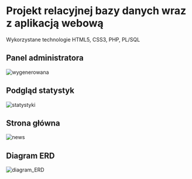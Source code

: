# Projekt relacyjnej bazy danych wraz z aplikacją webową
Wykorzystane technologie HTML5, CSS3, PHP, PL/SQL
## Panel administratora
![wygenerowana](https://user-images.githubusercontent.com/50246759/175780162-cc5039ea-77ba-40b5-87e6-fb2b8c3a2cc0.png)
## Podgląd statystyk
![statystyki](https://user-images.githubusercontent.com/50246759/175780164-d9fa77c0-048f-4091-bfc1-f771bbaff80c.JPG)
## Strona główna
![news](https://user-images.githubusercontent.com/50246759/175780490-ad7da39d-531f-4cf4-89f3-94fc31cef8e6.png)
## Diagram ERD
![diagram_ERD](https://user-images.githubusercontent.com/50246759/175780166-c204e762-7a8d-4ea0-bb17-31f5c33fd59b.png)
